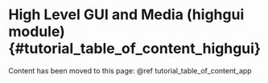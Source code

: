 High Level GUI and Media (highgui module) {#tutorial_table_of_content_highgui}
=========================================

Content has been moved to this page: @ref tutorial_table_of_content_app
